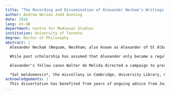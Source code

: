 ```yaml
---
title: "The Recording and Dissemination of Alexander Neckam's Writings at Oxford and Cirencester"
author: Andrew Nelson Judd Dunning
date: 2016
lang: en-GB
department: Centre for Medieval Studies
institution: University of Toronto
degree: Doctor of Philosophy
abstract: |
  Alexander Neckam (Nequam, Neckham; also known as Alexander of St Albans; 1157–1217) was a teacher and Augustinian canon, leading St Mary's Abbey in Cirencester as abbot from 1213 to 1217, where he took part in royal and papal operations. His extensive writings are typically studied according to genre (grammatical treatises, biblical commentaries, sermons, poetry) and assumed to be directed to two separate audiences, scholastic and monastic. This dissertation shows that Alexander's works form a more coherent whole by considering them within the historical circumstances of his career and the intellectual context of the Augustinian order.

  While past scholarship has assumed that Alexander only became a regular canon *c.*1197 at Cirencester, he more likely had already joined the Augustinians in Oxford, where he moved *c.*1190 and was associated with the Priory of St Frideswide (now Christ Church). The order's influence shaped Alexander's largest body of writings: his commentaries on the biblical wisdom books, often thought of as encyclopedias but better understood using his own label of *meditationes*. These reify the idea of meditation as a natural step in the progression of learning, as promoted by figures such as Hugh of St Victor. Alexander viewed this as a means of caring for souls, promoting female figures as universal models of holy living and seeking closer cooperation between religious orders.

  Alexander's fellow canon Walter de Melida directed a campaign to preserve and promulgate these writings. Walter's work is reconstructed here from cartularies, letters, and palaeographical analysis of manuscripts. His efforts were outwardly focused, using books to pursue closer relationships with Cirencester's neighbours.

  *Sol meldunensis*, the miscellany in Cambridge, University Library, Gg.6.42, is here identified as having been created by Geoffrey Brito, who as Alexander's nephew and a canon at Cirencester personally benefited from the preservation of the abbot's memory. He presented the collection to Geoffrey, abbot of Malmesbury from 1246 to 1260, and the two houses exchanged the book with successive additions, continuing a literary relationship dating to the time of Robert of Cricklade and William of Malmesbury, and providing a fitting monument to Alexander's unreserved optimism and nurturing of sustainable enlightenment.
acknowledgements: |
  This dissertation has benefited from years of ongoing advice from Joseph Goering, who unwittingly triggered the entire enterprise through a 962-word entry in the *Oxford Dictionary of National Biography* [@goering:2004neckam], as well as that of Alexander Andrée and Alexandra Gillespie. It has also profited from the library of the Pontifical Institute of Mediaeval Studies. The examination of manuscripts was made possible through a grant from the Social Sciences and Humanities Research Council of Canada, and I am grateful to the institutions who allowed me access to their books: Cambridge University Library; Gonville and Caius College, Cambridge; Pembroke College, Cambridge; Trinity College, Cambridge; the National Library of Scotland, Edinburgh; All Souls' College, Oxford; Balliol College, Oxford; the Bodleian Library, Oxford; Corpus Christi College, Oxford; Jesus College, Oxford; Magdalen College, Oxford; Merton College, Oxford; New College, Oxford; St John's College, Oxford; the British Library, London; and the Lambeth Palace Library. I owe particular gratitude to the institutions who allowed photography of their manuscripts, enabling much more detailed examination. Above all, this dissertation owes its existence to Susan, a constant source of encouragement and wise counsel.
...
```

